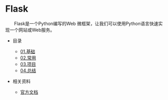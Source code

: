 # Flask

　　Flask是一个Python编写的Web 微框架，让我们可以使用Python语言快速实现一个网站或Web服务。


* 目录
    * [01.基础](01.Basic)
    * [02.常用](02.Framework)
    * [03.项目](03.Project)
    * [04.总结](04.Summary)

* 相关资料
    * [官方文档](http://flask.pocoo.org/docs/0.12/)